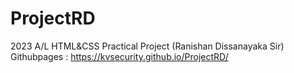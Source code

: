 # ProjectRD
2023 A/L HTML&amp;CSS Practical Project (Ranishan Dissanayaka Sir) <br>
Githubpages : https://kvsecurity.github.io/ProjectRD/
